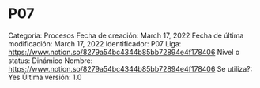 # P07

Categoría: Procesos
Fecha de creación: March 17, 2022
Fecha de última modificación: March 17, 2022
Identificador: P07
Liga: https://www.notion.so/8279a54bc4344b85bb72894e4f178406 
Nivel o status: Dinámico
Nombre: https://www.notion.so/8279a54bc4344b85bb72894e4f178406 
Se utiliza?: Yes
Última versión: 1.0